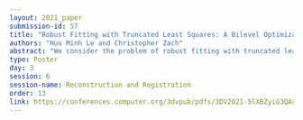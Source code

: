```yaml
---
layout: 2021_paper
submission-id: 57
title: "Robust Fitting with Truncated Least Squares: A Bilevel Optimization Approach"
authors: "Huu Minh Le and Christopher Zach"
abstract: "We consider the problem of robust fitting with truncated least squares cost function. Existing approaches involve replacing the truncated least squares by a smooth approximation that allows the problem to be solved using variants of Iteratively Re-weighted Least Squares (ILRS). In this work, we propose a new approach based on bi-level optimization that leads to a new algorithm to compute residual weights for the truncated least squares loss, which enables us to incorporate our new approach to existing non-linear least squares solvers. Experimental results show promising results on several large-scale bundle adjustment instances."
type: Poster
day: 3
session: 6
session-name: Reconstruction and Registration
order: 13
link: https://conferences.computer.org/3dvpub/pdfs/3DV2021-5lXBZyiG3QAsRBKXHIjqU8/268800b392/268800b392.pdf
---
```

